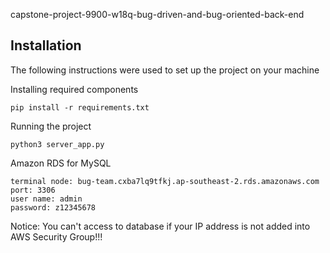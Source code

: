 capstone-project-9900-w18q-bug-driven-and-bug-oriented-back-end
## Installation
The following instructions were used to set up the project on your machine

Installing required components
~~~~~
pip install -r requirements.txt
~~~~~

Running the project
~~~~~
python3 server_app.py
~~~~~

Amazon RDS for MySQL
~~~~~
terminal node: bug-team.cxba7lq9tfkj.ap-southeast-2.rds.amazonaws.com
port: 3306
user name: admin
password: z12345678
~~~~~
Notice: You can't access to database if your IP address is not added into AWS Security Group!!!
